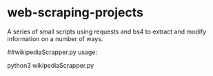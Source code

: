 # web-scraping-projects

<p>A series of small scripts using requests and bs4 to extract and modify information on a number of ways.

##wikipediaScrapper.py usage:

<p>python3 wikipediaScrapper.py <wikipedia article name>
